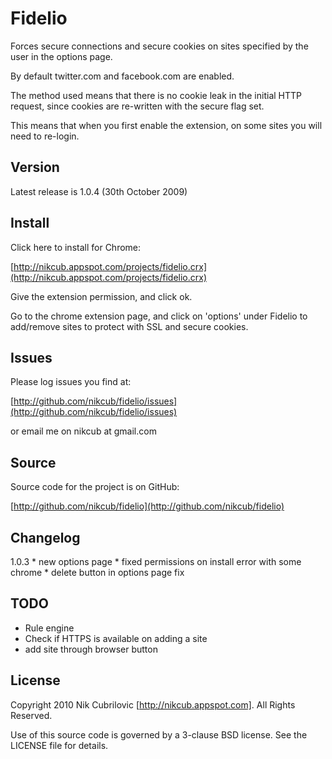 # Fidelio

Forces secure connections and secure cookies on sites specified by the user in the options page.

By default twitter.com and facebook.com are enabled.

The method used means that there is no cookie leak in the initial HTTP request, since cookies are re-written with the secure flag set.

This means that when you first enable the extension, on some sites you will need to re-login.

## Version

Latest release is 1.0.4 (30th October 2009)

## Install

Click here to install for Chrome:

[http://nikcub.appspot.com/projects/fidelio.crx](http://nikcub.appspot.com/projects/fidelio.crx)

Give the extension permission, and click ok.

Go to the chrome extension page, and click on 'options' under Fidelio to add/remove sites to protect with SSL and secure cookies.

## Issues

Please log issues you find at:

[http://github.com/nikcub/fidelio/issues](http://github.com/nikcub/fidelio/issues)

or email me on nikcub at gmail.com

## Source

Source code for the project is on GitHub:

[http://github.com/nikcub/fidelio](http://github.com/nikcub/fidelio)

## Changelog

1.0.3	* new options page
		* fixed permissions on install error with some chrome
		* delete button in options page fix
		
## TODO

 * Rule engine
 * Check if HTTPS is available on adding a site
 * add site through browser button

## License

Copyright 2010 Nik Cubrilovic [http://nikcub.appspot.com]. All Rights Reserved.

Use of this source code is governed by a 3-clause BSD license.
See the LICENSE file for details.
